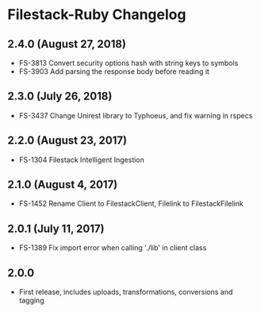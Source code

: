 # Filestack-Ruby Changelog

## 2.4.0 (August 27, 2018)
- FS-3813 Convert security options hash with string keys to symbols
- FS-3903 Add parsing the response body before reading it

## 2.3.0 (July 26, 2018)
- FS-3437 Change Unirest library to Typhoeus, and fix warning in rspecs

## 2.2.0 (August 23, 2017)
- FS-1304 Filestack Intelligent Ingestion

## 2.1.0 (August 4, 2017)
- FS-1452 Rename Client to FilestackClient, Filelink to FilestackFilelink

## 2.0.1 (July 11, 2017)
- FS-1389 Fix import error when calling './lib' in client class

## 2.0.0
- First release, includes uploads, transformations, conversions and tagging
